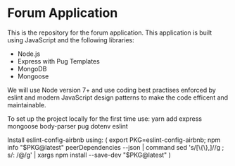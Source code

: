 # Forum Application

This is the repository for the forum application. 
This application is built using JavaScript and the following libraries:

* Node.js
* Express with Pug Templates
* MongoDB
* Mongoose

We will use Node version 7+ and use coding best practises enforced by eslint and modern JavaScript design patterns to make the code efficent and maintainable. 

To set up the project locally for the first time use:
yarn add express mongoose body-parser pug dotenv eslint

Install eslint-config-airbnb using: 
(
  export PKG=eslint-config-airbnb;
  npm info "$PKG@latest" peerDependencies --json | command sed 's/[\{\},]//g ; s/: /@/g' | xargs npm install --save-dev "$PKG@latest"
)